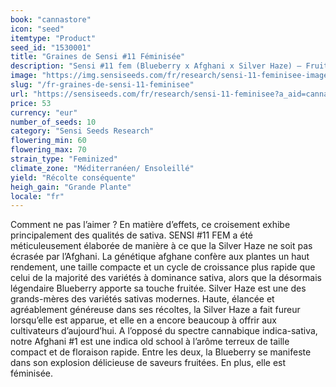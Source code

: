 ```yaml
---
book: "cannastore"
icon: "seed"
itemtype: "Product"
seed_id: "1530001"
title: "Graines de Sensi #11 Féminisée"
description: "Sensi #11 fem (Blueberry x Afghani x Silver Haze) – Fruitée et terreuse, vivifiée d’une explosion cérébrale surprenante de Haze. Achetez vos graines ici."
image: "https://img.sensiseeds.com/fr/research/sensi-11-feminisee-image.png"
slug: "/fr-graines-de-sensi-11-feminisee"
url: "https://sensiseeds.com/fr/research/sensi-11-feminisee?a_aid=cannastore"
price: 53
currency: "eur"
number_of_seeds: 10
category: "Sensi Seeds Research"
flowering_min: 60
flowering_max: 70
strain_type: "Feminized"
climate_zone: "Méditerranéen/ Ensoleillé"
yield: "Récolte conséquente"
heigh_gain: "Grande Plante"
locale: "fr"
---
```

Comment ne pas l’aimer ? En matière d’effets, ce croisement exhibe principalement des qualités de sativa. SENSI #11 FEM a été méticuleusement élaborée de manière à ce que la Silver Haze ne soit pas écrasée par l’Afghani. La génétique afghane confère aux plantes un haut rendement, une taille compacte et un cycle de croissance plus rapide que celui de la majorité des variétés à dominance sativa, alors que la désormais légendaire Blueberry apporte sa touche fruitée. Silver Haze est une des grands-mères des variétés sativas modernes. Haute, élancée et agréablement généreuse dans ses récoltes, la Silver Haze a fait fureur lorsqu’elle est apparue, et elle en a encore beaucoup à offrir aux cultivateurs d’aujourd’hui. A l’opposé du spectre cannabique indica-sativa, notre Afghani #1 est une indica old school à l’arôme terreux de taille compact et de floraison rapide. Entre les deux, la Blueberry se manifeste dans son explosion délicieuse de saveurs fruitées. En plus, elle est féminisée.
